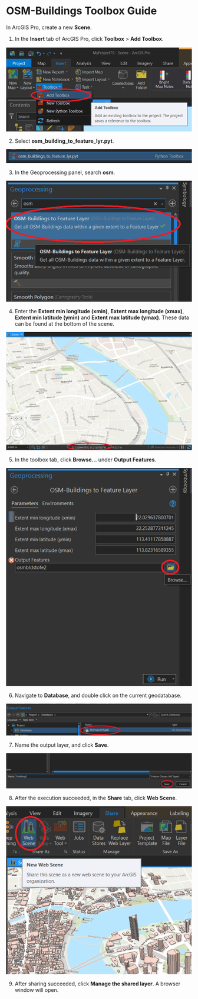 # OSM-Buildings Toolbox Guide

In ArcGIS Pro, create a new **Scene**. 

1. In the **Insert** tab of ArcGIS Pro, click **Toolbox** > **Add Toolbox**.

![Step 1](img/step1.png)

2. Select **osm_building_to_feature_lyr.pyt**.

![Step 2](img/step2.png)

3. In the Geoprocessing panel, search **osm**.

![Step 3](img/step3.png)

4. Enter the **Extent min longitude (xmin)**, **Extent max longitude (xmax)**, **Extent min latitude (ymin)** and **Extent max latitude (ymax)**. These data can be found at the bottom of the scene.

![Step 4](img/step4.png)

5. In the toolbox tab, click **Browse...** under **Output Features**.

![Step 5](img/step5.png)

6. Navigate to **Database**, and double click on the current geodatabase.

![Step 6](img/step6.png)

7. Name the output layer, and click **Save**.

![Step 7](img/step7.png)

8. After the execution succeeded, in the **Share** tab, click **Web Scene**.

![Step 8](img/step8.png)

9. After sharing succeeded, click **Manage the shared layer**. A browser window will open.